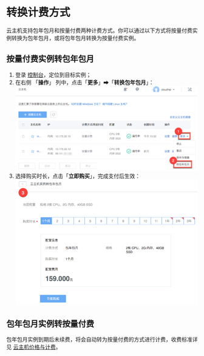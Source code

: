 # 转换计费方式

云主机支持包年包月和按量付费两种计费方式。你可以通过以下方式将按量付费实例转换为包年包月，或将包年包月转换为按量付费实例。

## 按量付费实例转包年包月

1. 登录 [控制台](https://c.163.com/dashboard#/m/win/)，定位到目标实例；
2. 在右侧 「**操作**」 列中，点击「**更多**」➡「**转换包年包月**」：
![](../image/购买指南-转换计费方式.png)
3. 选择购买时长，点击「**立即购买**」，完成支付后生效：
![](../image/购买指南-转换计费方式-选择.png)

## 包年包月实例转按量付费

包年包月实例到期后未续费，将会自动转为按量付费的方式进行计费，收费标准详见 [云主机价格与计费](../md.html#!计算服务/云主机/购买指南/云主机价格与计费.md)。